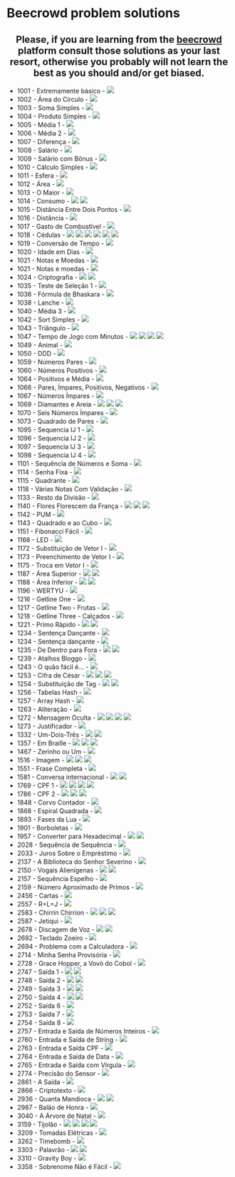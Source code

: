 # Beecrowd problem solutions
  
  <div align="center">

  ## Please, if you are learning from the [beecrowd](https://www.beecrowd.com.br/) platform consult those solutions as your last resort, otherwise you probably will not learn the best as you should and/or get biased.
  </div>

- 1001 - Extremamente básico - [![](https://gh-tags.vercel.app/api?lang=javascript&size=small)](https://github.com/lunatic-fox/uri-online-judge/blob/main/Javascript/1001%20-%20Extremamente%20b%C3%A1sico.js)
- 1002 - Área do Círculo - [![](https://gh-tags.vercel.app/api?lang=javascript&size=small)](https://github.com/lunatic-fox/uri-online-judge/blob/main/Javascript/1002%20-%20%C3%81rea%20do%20C%C3%ADrculo.js)
- 1003 - Soma Simples - [![](https://gh-tags.vercel.app/api?lang=javascript&size=small)](https://github.com/lunatic-fox/uri-online-judge/blob/main/Javascript/1003%20-%20Soma%20Simples.js)
- 1004 - Produto Simples - [![](https://gh-tags.vercel.app/api?lang=java&size=small)](https://github.com/lunatic-fox/uri-online-judge/blob/main/Java/1004%20-%20Produto%20Simples.java)
- 1005 - Média 1 - [![](https://gh-tags.vercel.app/api?lang=lua&size=small)](https://github.com/lunatic-fox/uri-online-judge/blob/main/Lua/1005%20-%20M%C3%A9dia%201.lua)
- 1006 - Média 2 - [![](https://gh-tags.vercel.app/api?lang=lua&size=small)](https://github.com/lunatic-fox/uri-online-judge/blob/main/Lua/1006%20-%20M%C3%A9dia%202.lua)
- 1007 - Diferença - [![](https://gh-tags.vercel.app/api?lang=lua&size=small)](https://github.com/lunatic-fox/uri-online-judge/blob/main/Lua/1007%20-%20Diferen%C3%A7a.lua)
- 1008 - Salário - [![](https://gh-tags.vercel.app/api?lang=java&size=small)](https://github.com/lunatic-fox/uri-online-judge/blob/main/Java/1008%20-%20Sal%C3%A1rio.java)
- 1009 - Salário com Bônus - [![](https://gh-tags.vercel.app/api?lang=lua&size=small)](https://github.com/lunatic-fox/uri-online-judge/blob/main/Lua/1009%20-%20Sal%C3%A1rio%20com%20B%C3%B4nus.lua)
- 1010 - Cálculo Simples - [![](https://gh-tags.vercel.app/api?lang=lua&size=small)](https://github.com/lunatic-fox/uri-online-judge/blob/main/Lua/1010%20-%20C%C3%A1lculo%20Simples.lua)
- 1011 - Esfera - [![](https://gh-tags.vercel.app/api?lang=lua&size=small)](https://github.com/lunatic-fox/uri-online-judge/blob/main/Lua/1011%20-%20Esfera.lua)
- 1012 - Área - [![](https://gh-tags.vercel.app/api?lang=lua&size=small)](https://github.com/lunatic-fox/uri-online-judge/blob/main/Lua/1012%20-%20%C3%81rea.lua)
- 1013 - O Maior - [![](https://gh-tags.vercel.app/api?lang=lua&size=small)](https://github.com/lunatic-fox/uri-online-judge/blob/main/Lua/1013%20-%20O%20Maior.lua)
- 1014 - Consumo - [![](https://gh-tags.vercel.app/api?lang=javascript&size=small)](https://github.com/lunatic-fox/uri-online-judge/blob/main/Javascript/1014%20-%20Consumo.js)&nbsp;[![](https://gh-tags.vercel.app/api?lang=lua&size=small)](https://github.com/lunatic-fox/uri-online-judge/blob/main/Lua/1014%20-%20Consumo.lua)
- 1015 - Distância Entre Dois Pontos - [![](https://gh-tags.vercel.app/api?lang=javascript&size=small)](https://github.com/lunatic-fox/uri-online-judge/blob/main/Javascript/1015%20-%20Dist%C3%A2ncia%20Entre%20Dois%20Pontos.js)
- 1016 - Distância - [![](https://gh-tags.vercel.app/api?lang=lua&size=small)](https://github.com/lunatic-fox/uri-online-judge/blob/main/Lua/1016%20-%20Dist%C3%A2ncia.lua)
- 1017 - Gasto de Combustível - [![](https://gh-tags.vercel.app/api?lang=lua&size=small)](https://github.com/lunatic-fox/uri-online-judge/blob/main/Lua/1017%20-%20Gasto%20de%20Combust%C3%ADvel.lua)
- 1018 - Cédulas - [![](https://gh-tags.vercel.app/api?lang=c-sharp&size=small)](https://github.com/lunatic-fox/uri-online-judge/blob/main/C#/1018%20-%20C%C3%A9dulas.cs)&nbsp;[![](https://gh-tags.vercel.app/api?lang=java&size=small)](https://github.com/lunatic-fox/uri-online-judge/blob/main/Java/1018%20-%20C%C3%A9dulas.java)&nbsp;[![](https://gh-tags.vercel.app/api?lang=javascript&size=small)](https://github.com/lunatic-fox/uri-online-judge/blob/main/Javascript/1018%20-%20C%C3%A9dulas.js)&nbsp;[![](https://gh-tags.vercel.app/api?lang=lua&size=small)](https://github.com/lunatic-fox/uri-online-judge/blob/main/Lua/1018%20-%20C%C3%A9dulas.lua)&nbsp;[![](https://gh-tags.vercel.app/api?lang=pascal&size=small)](https://github.com/lunatic-fox/uri-online-judge/blob/main/Pascal/1018%20-%20C%C3%A9dulas.pas)&nbsp;[![](https://gh-tags.vercel.app/api?lang=python&size=small)](https://github.com/lunatic-fox/uri-online-judge/blob/main/Python/1018%20-%20C%C3%A9dulas.py)
- 1019 - Conversão de Tempo - [![](https://gh-tags.vercel.app/api?lang=lua&size=small)](https://github.com/lunatic-fox/uri-online-judge/blob/main/Lua/1019%20-%20Convers%C3%A3o%20de%20Tempo.lua)
- 1020 - Idade em Dias - [![](https://gh-tags.vercel.app/api?lang=lua&size=small)](https://github.com/lunatic-fox/uri-online-judge/blob/main/Lua/1020%20-%20Idade%20em%20Dias.lua)
- 1021 - Notas e Moedas - [![](https://gh-tags.vercel.app/api?lang=lua&size=small)](https://github.com/lunatic-fox/uri-online-judge/blob/main/Lua/1021%20-%20Notas%20e%20Moedas.lua)
- 1021 - Notas e moedas - [![](https://gh-tags.vercel.app/api?lang=javascript&size=small)](https://github.com/lunatic-fox/uri-online-judge/blob/main/Javascript/1021%20-%20Notas%20e%20moedas.js)
- 1024 - Criptografia - [![](https://gh-tags.vercel.app/api?lang=javascript&size=small)](https://github.com/lunatic-fox/uri-online-judge/blob/main/Javascript/1024%20-%20Criptografia.js)&nbsp;[![](https://gh-tags.vercel.app/api?lang=lua&size=small)](https://github.com/lunatic-fox/uri-online-judge/blob/main/Lua/1024%20-%20Criptografia.lua)
- 1035 - Teste de Seleção 1 - [![](https://gh-tags.vercel.app/api?lang=lua&size=small)](https://github.com/lunatic-fox/uri-online-judge/blob/main/Lua/1035%20-%20Teste%20de%20Sele%C3%A7%C3%A3o%201.lua)
- 1036 - Fórmula de Bhaskara - [![](https://gh-tags.vercel.app/api?lang=lua&size=small)](https://github.com/lunatic-fox/uri-online-judge/blob/main/Lua/1036%20-%20F%C3%B3rmula%20de%20Bhaskara.lua)
- 1038 - Lanche - [![](https://gh-tags.vercel.app/api?lang=lua&size=small)](https://github.com/lunatic-fox/uri-online-judge/blob/main/Lua/1038%20-%20Lanche.lua)
- 1040 - Média 3 - [![](https://gh-tags.vercel.app/api?lang=lua&size=small)](https://github.com/lunatic-fox/uri-online-judge/blob/main/Lua/1040%20-%20M%C3%A9dia%203.lua)
- 1042 - Sort Simples - [![](https://gh-tags.vercel.app/api?lang=lua&size=small)](https://github.com/lunatic-fox/uri-online-judge/blob/main/Lua/1042%20-%20Sort%20Simples.lua)
- 1043 - Triângulo - [![](https://gh-tags.vercel.app/api?lang=lua&size=small)](https://github.com/lunatic-fox/uri-online-judge/blob/main/Lua/1043%20-%20Tri%C3%A2ngulo.lua)
- 1047 - Tempo de Jogo com Minutos - [![](https://gh-tags.vercel.app/api?lang=c-sharp&size=small)](https://github.com/lunatic-fox/uri-online-judge/blob/main/C#/1047%20-%20Tempo%20de%20Jogo%20com%20Minutos.cs)&nbsp;[![](https://gh-tags.vercel.app/api?lang=lua&size=small)](https://github.com/lunatic-fox/uri-online-judge/blob/main/Lua/1047%20-%20Tempo%20de%20Jogo%20com%20Minutos.lua)&nbsp;[![](https://gh-tags.vercel.app/api?lang=pascal&size=small)](https://github.com/lunatic-fox/uri-online-judge/blob/main/Pascal/1047%20-%20Tempo%20de%20Jogo%20com%20Minutos.pas)&nbsp;[![](https://gh-tags.vercel.app/api?lang=python&size=small)](https://github.com/lunatic-fox/uri-online-judge/blob/main/Python/1047%20-%20Tempo%20de%20Jogo%20com%20Minutos.py)
- 1049 - Animal - [![](https://gh-tags.vercel.app/api?lang=lua&size=small)](https://github.com/lunatic-fox/uri-online-judge/blob/main/Lua/1049%20-%20Animal.lua)
- 1050 - DDD - [![](https://gh-tags.vercel.app/api?lang=lua&size=small)](https://github.com/lunatic-fox/uri-online-judge/blob/main/Lua/1050%20-%20DDD.lua)
- 1059 - Números Pares - [![](https://gh-tags.vercel.app/api?lang=lua&size=small)](https://github.com/lunatic-fox/uri-online-judge/blob/main/Lua/1059%20-%20N%C3%BAmeros%20Pares.lua)
- 1060 - Números Positivos - [![](https://gh-tags.vercel.app/api?lang=javascript&size=small)](https://github.com/lunatic-fox/uri-online-judge/blob/main/Javascript/1060%20-%20N%C3%BAmeros%20Positivos.js)
- 1064 - Positivos e Média - [![](https://gh-tags.vercel.app/api?lang=javascript&size=small)](https://github.com/lunatic-fox/uri-online-judge/blob/main/Javascript/1064%20-%20Positivos%20e%20M%C3%A9dia.js)
- 1066 - Pares, Ímpares, Positivos, Negativos - [![](https://gh-tags.vercel.app/api?lang=java&size=small)](https://github.com/lunatic-fox/uri-online-judge/blob/main/Java/1066%20-%20Pares,%20%C3%8Dmpares,%20Positivos,%20Negativos.java)
- 1067 - Números Ímpares - [![](https://gh-tags.vercel.app/api?lang=lua&size=small)](https://github.com/lunatic-fox/uri-online-judge/blob/main/Lua/1067%20-%20N%C3%BAmeros%20%C3%8Dmpares.lua)
- 1069 - Diamantes e Areia - [![](https://gh-tags.vercel.app/api?lang=c-sharp&size=small)](https://github.com/lunatic-fox/uri-online-judge/blob/main/C#/1069%20-%20Diamantes%20e%20Areia.cs)&nbsp;[![](https://gh-tags.vercel.app/api?lang=pascal&size=small)](https://github.com/lunatic-fox/uri-online-judge/blob/main/Pascal/1069%20-%20Diamantes%20e%20Areia.pas)&nbsp;[![](https://gh-tags.vercel.app/api?lang=python&size=small)](https://github.com/lunatic-fox/uri-online-judge/blob/main/Python/1069%20-%20Diamantes%20e%20Areia.py)
- 1070 - Seis Números Ímpares - [![](https://gh-tags.vercel.app/api?lang=lua&size=small)](https://github.com/lunatic-fox/uri-online-judge/blob/main/Lua/1070%20-%20Seis%20N%C3%BAmeros%20%C3%8Dmpares.lua)
- 1073 - Quadrado de Pares - [![](https://gh-tags.vercel.app/api?lang=lua&size=small)](https://github.com/lunatic-fox/uri-online-judge/blob/main/Lua/1073%20-%20Quadrado%20de%20Pares.lua)
- 1095 - Sequencia IJ 1 - [![](https://gh-tags.vercel.app/api?lang=c-sharp&size=small)](https://github.com/lunatic-fox/uri-online-judge/blob/main/C#/1095%20-%20Sequencia%20IJ%201.cs)
- 1096 - Sequencia IJ 2 - [![](https://gh-tags.vercel.app/api?lang=c-sharp&size=small)](https://github.com/lunatic-fox/uri-online-judge/blob/main/C#/1096%20-%20Sequencia%20IJ%202.cs)
- 1097 - Sequencia IJ 3 - [![](https://gh-tags.vercel.app/api?lang=c-sharp&size=small)](https://github.com/lunatic-fox/uri-online-judge/blob/main/C#/1097%20-%20Sequencia%20IJ%203.cs)
- 1098 - Sequencia IJ 4 - [![](https://gh-tags.vercel.app/api?lang=c-sharp&size=small)](https://github.com/lunatic-fox/uri-online-judge/blob/main/C#/1098%20-%20Sequencia%20IJ%204.cs)
- 1101 - Sequência de Números e Soma - [![](https://gh-tags.vercel.app/api?lang=lua&size=small)](https://github.com/lunatic-fox/uri-online-judge/blob/main/Lua/1101%20-%20Sequ%C3%AAncia%20de%20N%C3%BAmeros%20e%20Soma.lua)
- 1114 - Senha Fixa - [![](https://gh-tags.vercel.app/api?lang=lua&size=small)](https://github.com/lunatic-fox/uri-online-judge/blob/main/Lua/1114%20-%20Senha%20Fixa.lua)
- 1115 - Quadrante - [![](https://gh-tags.vercel.app/api?lang=lua&size=small)](https://github.com/lunatic-fox/uri-online-judge/blob/main/Lua/1115%20-%20Quadrante.lua)
- 1118 - Várias Notas Com Validação - [![](https://gh-tags.vercel.app/api?lang=javascript&size=small)](https://github.com/lunatic-fox/uri-online-judge/blob/main/Javascript/1118%20-%20V%C3%A1rias%20Notas%20Com%20Valida%C3%A7%C3%A3o.js)
- 1133 - Resto da Divisão - [![](https://gh-tags.vercel.app/api?lang=lua&size=small)](https://github.com/lunatic-fox/uri-online-judge/blob/main/Lua/1133%20-%20Resto%20da%20Divis%C3%A3o.lua)
- 1140 - Flores Florescem da França - [![](https://gh-tags.vercel.app/api?lang=c-sharp&size=small)](https://github.com/lunatic-fox/uri-online-judge/blob/main/C#/1140%20-%20Flores%20Florescem%20da%20Fran%C3%A7a.cs)&nbsp;[![](https://gh-tags.vercel.app/api?lang=lua&size=small)](https://github.com/lunatic-fox/uri-online-judge/blob/main/Lua/1140%20-%20Flores%20Florescem%20da%20Fran%C3%A7a.lua)&nbsp;[![](https://gh-tags.vercel.app/api?lang=python&size=small)](https://github.com/lunatic-fox/uri-online-judge/blob/main/Python/1140%20-%20Flores%20Florescem%20da%20Fran%C3%A7a.py)
- 1142 - PUM - [![](https://gh-tags.vercel.app/api?lang=lua&size=small)](https://github.com/lunatic-fox/uri-online-judge/blob/main/Lua/1142%20-%20PUM.lua)
- 1143 - Quadrado e ao Cubo - [![](https://gh-tags.vercel.app/api?lang=java&size=small)](https://github.com/lunatic-fox/uri-online-judge/blob/main/Java/1143%20-%20Quadrado%20e%20ao%20Cubo.java)
- 1151 - Fibonacci Fácil - [![](https://gh-tags.vercel.app/api?lang=javascript&size=small)](https://github.com/lunatic-fox/uri-online-judge/blob/main/Javascript/1151%20-%20Fibonacci%20F%C3%A1cil.js)
- 1168 - LED - [![](https://gh-tags.vercel.app/api?lang=javascript&size=small)](https://github.com/lunatic-fox/uri-online-judge/blob/main/Javascript/1168%20-%20LED.js)
- 1172 - Substituição de Vetor I - [![](https://gh-tags.vercel.app/api?lang=javascript&size=small)](https://github.com/lunatic-fox/uri-online-judge/blob/main/Javascript/1172%20-%20Substitui%C3%A7%C3%A3o%20de%20Vetor%20I.js)
- 1173 - Preenchimento de Vetor I - [![](https://gh-tags.vercel.app/api?lang=javascript&size=small)](https://github.com/lunatic-fox/uri-online-judge/blob/main/Javascript/1173%20-%20Preenchimento%20de%20Vetor%20I.js)
- 1175 - Troca em Vetor I - [![](https://gh-tags.vercel.app/api?lang=c-sharp&size=small)](https://github.com/lunatic-fox/uri-online-judge/blob/main/C#/1175%20-%20Troca%20em%20Vetor%20I.cs)
- 1187 - Área Superior - [![](https://gh-tags.vercel.app/api?lang=javascript&size=small)](https://github.com/lunatic-fox/uri-online-judge/blob/main/Javascript/1187%20-%20%C3%81rea%20Superior.js)&nbsp;[![](https://gh-tags.vercel.app/api?lang=lua&size=small)](https://github.com/lunatic-fox/uri-online-judge/blob/main/Lua/1187%20-%20%C3%81rea%20Superior.lua)
- 1188 - Área Inferior - [![](https://gh-tags.vercel.app/api?lang=javascript&size=small)](https://github.com/lunatic-fox/uri-online-judge/blob/main/Javascript/1188%20-%20%C3%81rea%20Inferior.js)&nbsp;[![](https://gh-tags.vercel.app/api?lang=lua&size=small)](https://github.com/lunatic-fox/uri-online-judge/blob/main/Lua/1188%20-%20%C3%81rea%20Inferior.lua)
- 1196 - WERTYU - [![](https://gh-tags.vercel.app/api?lang=lua&size=small)](https://github.com/lunatic-fox/uri-online-judge/blob/main/Lua/1196%20-%20WERTYU.lua)
- 1216 - Getline One - [![](https://gh-tags.vercel.app/api?lang=c-sharp&size=small)](https://github.com/lunatic-fox/uri-online-judge/blob/main/C#/1216%20-%20Getline%20One.cs)
- 1217 - Getline Two - Frutas - [![](https://gh-tags.vercel.app/api?lang=c-sharp&size=small)](https://github.com/lunatic-fox/uri-online-judge/blob/main/C#/1217%20-%20Getline%20Two%20-%20Frutas.cs)
- 1218 - Getline Three - Calçados - [![](https://gh-tags.vercel.app/api?lang=c-sharp&size=small)](https://github.com/lunatic-fox/uri-online-judge/blob/main/C#/1218%20-%20Getline%20Three%20-%20Cal%C3%A7ados.cs)
- 1221 - Primo Rápido - [![](https://gh-tags.vercel.app/api?lang=javascript&size=small)](https://github.com/lunatic-fox/uri-online-judge/blob/main/Javascript/1221%20-%20Primo%20R%C3%A1pido.js)&nbsp;[![](https://gh-tags.vercel.app/api?lang=lua&size=small)](https://github.com/lunatic-fox/uri-online-judge/blob/main/Lua/1221%20-%20Primo%20R%C3%A1pido.lua)
- 1234 - Sentença Dançante - [![](https://gh-tags.vercel.app/api?lang=lua&size=small)](https://github.com/lunatic-fox/uri-online-judge/blob/main/Lua/1234%20-%20Senten%C3%A7a%20Dan%C3%A7ante.lua)
- 1234 - Sentença dançante - [![](https://gh-tags.vercel.app/api?lang=javascript&size=small)](https://github.com/lunatic-fox/uri-online-judge/blob/main/Javascript/1234%20-%20Senten%C3%A7a%20dan%C3%A7ante.js)
- 1235 - De Dentro para Fora - [![](https://gh-tags.vercel.app/api?lang=javascript&size=small)](https://github.com/lunatic-fox/uri-online-judge/blob/main/Javascript/1235%20-%20De%20Dentro%20para%20Fora.js)&nbsp;[![](https://gh-tags.vercel.app/api?lang=lua&size=small)](https://github.com/lunatic-fox/uri-online-judge/blob/main/Lua/1235%20-%20De%20Dentro%20para%20Fora.lua)
- 1239 - Atalhos Bloggo - [![](https://gh-tags.vercel.app/api?lang=lua&size=small)](https://github.com/lunatic-fox/uri-online-judge/blob/main/Lua/1239%20-%20Atalhos%20Bloggo.lua)
- 1243 - O quão fácil é... - [![](https://gh-tags.vercel.app/api?lang=javascript&size=small)](https://github.com/lunatic-fox/uri-online-judge/blob/main/Javascript/1243%20-%20O%20qu%C3%A3o%20f%C3%A1cil%20%C3%A9....js)
- 1253 - Cifra de César - [![](https://gh-tags.vercel.app/api?lang=c-sharp&size=small)](https://github.com/lunatic-fox/uri-online-judge/blob/main/C#/1253%20-%20Cifra%20de%20C%C3%A9sar.cs)&nbsp;[![](https://gh-tags.vercel.app/api?lang=pascal&size=small)](https://github.com/lunatic-fox/uri-online-judge/blob/main/Pascal/1253%20-%20Cifra%20de%20C%C3%A9sar.pas)&nbsp;[![](https://gh-tags.vercel.app/api?lang=python&size=small)](https://github.com/lunatic-fox/uri-online-judge/blob/main/Python/1253%20-%20Cifra%20de%20C%C3%A9sar.py)
- 1254 - Substituição de Tag - [![](https://gh-tags.vercel.app/api?lang=c-sharp&size=small)](https://github.com/lunatic-fox/uri-online-judge/blob/main/C#/1254%20-%20Substitui%C3%A7%C3%A3o%20de%20Tag.cs)&nbsp;[![](https://gh-tags.vercel.app/api?lang=python&size=small)](https://github.com/lunatic-fox/uri-online-judge/blob/main/Python/1254%20-%20Substitui%C3%A7%C3%A3o%20de%20Tag.py)
- 1256 - Tabelas Hash - [![](https://gh-tags.vercel.app/api?lang=javascript&size=small)](https://github.com/lunatic-fox/uri-online-judge/blob/main/Javascript/1256%20-%20Tabelas%20Hash.js)
- 1257 - Array Hash - [![](https://gh-tags.vercel.app/api?lang=lua&size=small)](https://github.com/lunatic-fox/uri-online-judge/blob/main/Lua/1257%20-%20Array%20Hash.lua)
- 1263 - Aliteração - [![](https://gh-tags.vercel.app/api?lang=javascript&size=small)](https://github.com/lunatic-fox/uri-online-judge/blob/main/Javascript/1263%20-%20Alitera%C3%A7%C3%A3o.js)
- 1272 - Mensagem Oculta - [![](https://gh-tags.vercel.app/api?lang=c-sharp&size=small)](https://github.com/lunatic-fox/uri-online-judge/blob/main/C#/1272%20-%20Mensagem%20Oculta.cs)&nbsp;[![](https://gh-tags.vercel.app/api?lang=javascript&size=small)](https://github.com/lunatic-fox/uri-online-judge/blob/main/Javascript/1272%20-%20Mensagem%20Oculta.js)&nbsp;[![](https://gh-tags.vercel.app/api?lang=kotlin&size=small)](https://github.com/lunatic-fox/uri-online-judge/blob/main/Kotlin/1272%20-%20Mensagem%20Oculta.kt)&nbsp;[![](https://gh-tags.vercel.app/api?lang=lua&size=small)](https://github.com/lunatic-fox/uri-online-judge/blob/main/Lua/1272%20-%20Mensagem%20Oculta.lua)
- 1273 - Justificador - [![](https://gh-tags.vercel.app/api?lang=lua&size=small)](https://github.com/lunatic-fox/uri-online-judge/blob/main/Lua/1273%20-%20Justificador.lua)
- 1332 - Um-Dois-Três - [![](https://gh-tags.vercel.app/api?lang=javascript&size=small)](https://github.com/lunatic-fox/uri-online-judge/blob/main/Javascript/1332%20-%20Um-Dois-Tr%C3%AAs.js)&nbsp;[![](https://gh-tags.vercel.app/api?lang=lua&size=small)](https://github.com/lunatic-fox/uri-online-judge/blob/main/Lua/1332%20-%20Um-Dois-Tr%C3%AAs.lua)
- 1357 - Em Braille - [![](https://gh-tags.vercel.app/api?lang=c-sharp&size=small)](https://github.com/lunatic-fox/uri-online-judge/blob/main/C#/1357%20-%20Em%20Braille.cs)&nbsp;[![](https://gh-tags.vercel.app/api?lang=lua&size=small)](https://github.com/lunatic-fox/uri-online-judge/blob/main/Lua/1357%20-%20Em%20Braille.lua)&nbsp;[![](https://gh-tags.vercel.app/api?lang=python&size=small)](https://github.com/lunatic-fox/uri-online-judge/blob/main/Python/1357%20-%20Em%20Braille.py)
- 1467 - Zerinho ou Um - [![](https://gh-tags.vercel.app/api?lang=lua&size=small)](https://github.com/lunatic-fox/uri-online-judge/blob/main/Lua/1467%20-%20Zerinho%20ou%20Um.lua)
- 1516 - Imagem - [![](https://gh-tags.vercel.app/api?lang=c-sharp&size=small)](https://github.com/lunatic-fox/uri-online-judge/blob/main/C#/1516%20-%20Imagem.cs)&nbsp;[![](https://gh-tags.vercel.app/api?lang=javascript&size=small)](https://github.com/lunatic-fox/uri-online-judge/blob/main/Javascript/1516%20-%20Imagem.js)&nbsp;[![](https://gh-tags.vercel.app/api?lang=lua&size=small)](https://github.com/lunatic-fox/uri-online-judge/blob/main/Lua/1516%20-%20Imagem.lua)
- 1551 - Frase Completa - [![](https://gh-tags.vercel.app/api?lang=lua&size=small)](https://github.com/lunatic-fox/uri-online-judge/blob/main/Lua/1551%20-%20Frase%20Completa.lua)
- 1581 - Conversa internacional - [![](https://gh-tags.vercel.app/api?lang=javascript&size=small)](https://github.com/lunatic-fox/uri-online-judge/blob/main/Javascript/1581%20-%20Conversa%20internacional.js)&nbsp;[![](https://gh-tags.vercel.app/api?lang=lua&size=small)](https://github.com/lunatic-fox/uri-online-judge/blob/main/Lua/1581%20-%20Conversa%20internacional.lua)
- 1769 - CPF 1 - [![](https://gh-tags.vercel.app/api?lang=c&size=small)](https://github.com/lunatic-fox/uri-online-judge/blob/main/C/1769%20-%20CPF%201.c)&nbsp;[![](https://gh-tags.vercel.app/api?lang=c-sharp&size=small)](https://github.com/lunatic-fox/uri-online-judge/blob/main/C#/1769%20-%20CPF%201.cs)&nbsp;[![](https://gh-tags.vercel.app/api?lang=pascal&size=small)](https://github.com/lunatic-fox/uri-online-judge/blob/main/Pascal/1769%20-%20CPF%201.pas)&nbsp;[![](https://gh-tags.vercel.app/api?lang=python&size=small)](https://github.com/lunatic-fox/uri-online-judge/blob/main/Python/1769%20-%20CPF%201.py)
- 1786 - CPF 2 - [![](https://gh-tags.vercel.app/api?lang=c-sharp&size=small)](https://github.com/lunatic-fox/uri-online-judge/blob/main/C#/1786%20-%20CPF%202.cs)&nbsp;[![](https://gh-tags.vercel.app/api?lang=pascal&size=small)](https://github.com/lunatic-fox/uri-online-judge/blob/main/Pascal/1786%20-%20CPF%202.pas)&nbsp;[![](https://gh-tags.vercel.app/api?lang=python&size=small)](https://github.com/lunatic-fox/uri-online-judge/blob/main/Python/1786%20-%20CPF%202.py)
- 1848 - Corvo Contador - [![](https://gh-tags.vercel.app/api?lang=lua&size=small)](https://github.com/lunatic-fox/uri-online-judge/blob/main/Lua/1848%20-%20Corvo%20Contador.lua)
- 1868 - Espiral Quadrada - [![](https://gh-tags.vercel.app/api?lang=c-sharp&size=small)](https://github.com/lunatic-fox/uri-online-judge/blob/main/C#/1868%20-%20Espiral%20Quadrada.cs)
- 1893 - Fases da Lua - [![](https://gh-tags.vercel.app/api?lang=lua&size=small)](https://github.com/lunatic-fox/uri-online-judge/blob/main/Lua/1893%20-%20Fases%20da%20Lua.lua)
- 1901 - Borboletas - [![](https://gh-tags.vercel.app/api?lang=c-sharp&size=small)](https://github.com/lunatic-fox/uri-online-judge/blob/main/C#/1901%20-%20Borboletas.cs)
- 1957 - Converter para Hexadecimal - [![](https://gh-tags.vercel.app/api?lang=c-sharp&size=small)](https://github.com/lunatic-fox/uri-online-judge/blob/main/C#/1957%20-%20Converter%20para%20Hexadecimal.cs)&nbsp;[![](https://gh-tags.vercel.app/api?lang=python&size=small)](https://github.com/lunatic-fox/uri-online-judge/blob/main/Python/1957%20-%20Converter%20para%20Hexadecimal.py)
- 2028 - Sequência de Sequência - [![](https://gh-tags.vercel.app/api?lang=lua&size=small)](https://github.com/lunatic-fox/uri-online-judge/blob/main/Lua/2028%20-%20Sequ%C3%AAncia%20de%20Sequ%C3%AAncia.lua)
- 2033 - Juros Sobre o Empréstimo - [![](https://gh-tags.vercel.app/api?lang=python&size=small)](https://github.com/lunatic-fox/uri-online-judge/blob/main/Python/2033%20-%20Juros%20Sobre%20o%20Empr%C3%A9stimo.py)
- 2137 - A Biblioteca do Senhor Severino - [![](https://gh-tags.vercel.app/api?lang=lua&size=small)](https://github.com/lunatic-fox/uri-online-judge/blob/main/Lua/2137%20-%20A%20Biblioteca%20do%20Senhor%20Severino.lua)
- 2150 - Vogais Alienígenas - [![](https://gh-tags.vercel.app/api?lang=javascript&size=small)](https://github.com/lunatic-fox/uri-online-judge/blob/main/Javascript/2150%20-%20Vogais%20Alien%C3%ADgenas.js)&nbsp;[![](https://gh-tags.vercel.app/api?lang=lua&size=small)](https://github.com/lunatic-fox/uri-online-judge/blob/main/Lua/2150%20-%20Vogais%20Alien%C3%ADgenas.lua)
- 2157 - Sequência Espelho - [![](https://gh-tags.vercel.app/api?lang=lua&size=small)](https://github.com/lunatic-fox/uri-online-judge/blob/main/Lua/2157%20-%20Sequ%C3%AAncia%20Espelho.lua)
- 2159 - Número Aproximado de Primos - [![](https://gh-tags.vercel.app/api?lang=lua&size=small)](https://github.com/lunatic-fox/uri-online-judge/blob/main/Lua/2159%20-%20N%C3%BAmero%20Aproximado%20de%20Primos.lua)
- 2456 - Cartas - [![](https://gh-tags.vercel.app/api?lang=lua&size=small)](https://github.com/lunatic-fox/uri-online-judge/blob/main/Lua/2456%20-%20Cartas.lua)
- 2557 - R+L=J - [![](https://gh-tags.vercel.app/api?lang=c-sharp&size=small)](https://github.com/lunatic-fox/uri-online-judge/blob/main/C#/2557%20-%20R+L=J.cs)
- 2583 - Chirrin Chirrion - [![](https://gh-tags.vercel.app/api?lang=c-sharp&size=small)](https://github.com/lunatic-fox/uri-online-judge/blob/main/C#/2583%20-%20Chirrin%20Chirrion.cs)&nbsp;[![](https://gh-tags.vercel.app/api?lang=lua&size=small)](https://github.com/lunatic-fox/uri-online-judge/blob/main/Lua/2583%20-%20Chirrin%20Chirrion.lua)&nbsp;[![](https://gh-tags.vercel.app/api?lang=python&size=small)](https://github.com/lunatic-fox/uri-online-judge/blob/main/Python/2583%20-%20Chirrin%20Chirrion.py)
- 2587 - Jetiqui - [![](https://gh-tags.vercel.app/api?lang=lua&size=small)](https://github.com/lunatic-fox/uri-online-judge/blob/main/Lua/2587%20-%20Jetiqui.lua)
- 2678 - Discagem de Voz - [![](https://gh-tags.vercel.app/api?lang=c-sharp&size=small)](https://github.com/lunatic-fox/uri-online-judge/blob/main/C#/2678%20-%20Discagem%20de%20Voz.cs)&nbsp;[![](https://gh-tags.vercel.app/api?lang=python&size=small)](https://github.com/lunatic-fox/uri-online-judge/blob/main/Python/2678%20-%20Discagem%20de%20Voz.py)
- 2692 - Teclado Zoeiro - [![](https://gh-tags.vercel.app/api?lang=lua&size=small)](https://github.com/lunatic-fox/uri-online-judge/blob/main/Lua/2692%20-%20Teclado%20Zoeiro.lua)
- 2694 - Problema com a Calculadora - [![](https://gh-tags.vercel.app/api?lang=lua&size=small)](https://github.com/lunatic-fox/uri-online-judge/blob/main/Lua/2694%20-%20Problema%20com%20a%20Calculadora.lua)
- 2714 - Minha Senha Provisória - [![](https://gh-tags.vercel.app/api?lang=lua&size=small)](https://github.com/lunatic-fox/uri-online-judge/blob/main/Lua/2714%20-%20Minha%20Senha%20Provis%C3%B3ria.lua)
- 2728 - Grace Hopper, a Vovó do Cobol - [![](https://gh-tags.vercel.app/api?lang=lua&size=small)](https://github.com/lunatic-fox/uri-online-judge/blob/main/Lua/2728%20-%20Grace%20Hopper,%20a%20Vov%C3%B3%20do%20Cobol.lua)
- 2747 - Saída 1 - [![](https://gh-tags.vercel.app/api?lang=c-sharp&size=small)](https://github.com/lunatic-fox/uri-online-judge/blob/main/C#/2747%20-%20Sa%C3%ADda%201.cs)&nbsp;[![](https://gh-tags.vercel.app/api?lang=lua&size=small)](https://github.com/lunatic-fox/uri-online-judge/blob/main/Lua/2747%20-%20Sa%C3%ADda%201.lua)
- 2748 - Saída 2 - [![](https://gh-tags.vercel.app/api?lang=c-sharp&size=small)](https://github.com/lunatic-fox/uri-online-judge/blob/main/C#/2748%20-%20Sa%C3%ADda%202.cs)&nbsp;[![](https://gh-tags.vercel.app/api?lang=lua&size=small)](https://github.com/lunatic-fox/uri-online-judge/blob/main/Lua/2748%20-%20Sa%C3%ADda%202.lua)
- 2749 - Saída 3 - [![](https://gh-tags.vercel.app/api?lang=c-sharp&size=small)](https://github.com/lunatic-fox/uri-online-judge/blob/main/C#/2749%20-%20Sa%C3%ADda%203.cs)&nbsp;[![](https://gh-tags.vercel.app/api?lang=lua&size=small)](https://github.com/lunatic-fox/uri-online-judge/blob/main/Lua/2749%20-%20Sa%C3%ADda%203.lua)
- 2750 - Saída 4 - [![](https://gh-tags.vercel.app/api?lang=c-sharp&size=small)](https://github.com/lunatic-fox/uri-online-judge/blob/main/C#/2750%20-%20Sa%C3%ADda%204.cs)&nbsp;[![](https://gh-tags.vercel.app/api?lang=lua&size=small)](https://github.com/lunatic-fox/uri-online-judge/blob/main/Lua/2750%20-%20Sa%C3%ADda%204.lua)
- 2752 - Saída 6 - [![](https://gh-tags.vercel.app/api?lang=lua&size=small)](https://github.com/lunatic-fox/uri-online-judge/blob/main/Lua/2752%20-%20Sa%C3%ADda%206.lua)
- 2753 - Saída 7 - [![](https://gh-tags.vercel.app/api?lang=lua&size=small)](https://github.com/lunatic-fox/uri-online-judge/blob/main/Lua/2753%20-%20Sa%C3%ADda%207.lua)
- 2754 - Saída 8 - [![](https://gh-tags.vercel.app/api?lang=lua&size=small)](https://github.com/lunatic-fox/uri-online-judge/blob/main/Lua/2754%20-%20Sa%C3%ADda%208.lua)
- 2757 - Entrada e Saída de Números Inteiros - [![](https://gh-tags.vercel.app/api?lang=lua&size=small)](https://github.com/lunatic-fox/uri-online-judge/blob/main/Lua/2757%20-%20Entrada%20e%20Sa%C3%ADda%20de%20N%C3%BAmeros%20Inteiros.lua)
- 2760 - Entrada e Saída de String - [![](https://gh-tags.vercel.app/api?lang=lua&size=small)](https://github.com/lunatic-fox/uri-online-judge/blob/main/Lua/2760%20-%20Entrada%20e%20Sa%C3%ADda%20de%20String.lua)
- 2763 - Entrada e Saída CPF - [![](https://gh-tags.vercel.app/api?lang=c-sharp&size=small)](https://github.com/lunatic-fox/uri-online-judge/blob/main/C#/2763%20-%20Entrada%20e%20Sa%C3%ADda%20CPF.cs)
- 2764 - Entrada e Saída de Data - [![](https://gh-tags.vercel.app/api?lang=lua&size=small)](https://github.com/lunatic-fox/uri-online-judge/blob/main/Lua/2764%20-%20Entrada%20e%20Sa%C3%ADda%20de%20Data.lua)
- 2765 - Entrada e Saída com Vírgula - [![](https://gh-tags.vercel.app/api?lang=lua&size=small)](https://github.com/lunatic-fox/uri-online-judge/blob/main/Lua/2765%20-%20Entrada%20e%20Sa%C3%ADda%20com%20V%C3%ADrgula.lua)
- 2774 - Precisão do Sensor - [![](https://gh-tags.vercel.app/api?lang=lua&size=small)](https://github.com/lunatic-fox/uri-online-judge/blob/main/Lua/2774%20-%20Precis%C3%A3o%20do%20Sensor.lua)
- 2861 - A Saída - [![](https://gh-tags.vercel.app/api?lang=lua&size=small)](https://github.com/lunatic-fox/uri-online-judge/blob/main/Lua/2861%20-%20A%20Sa%C3%ADda.lua)
- 2866 - Criptotexto - [![](https://gh-tags.vercel.app/api?lang=lua&size=small)](https://github.com/lunatic-fox/uri-online-judge/blob/main/Lua/2866%20-%20Criptotexto.lua)
- 2936 - Quanta Mandioca - [![](https://gh-tags.vercel.app/api?lang=javascript&size=small)](https://github.com/lunatic-fox/uri-online-judge/blob/main/Javascript/2936%20-%20Quanta%20Mandioca.js)&nbsp;[![](https://gh-tags.vercel.app/api?lang=lua&size=small)](https://github.com/lunatic-fox/uri-online-judge/blob/main/Lua/2936%20-%20Quanta%20Mandioca.lua)
- 2987 - Balão de Honra - [![](https://gh-tags.vercel.app/api?lang=lua&size=small)](https://github.com/lunatic-fox/uri-online-judge/blob/main/Lua/2987%20-%20Bal%C3%A3o%20de%20Honra.lua)
- 3040 - A Árvore de Natal - [![](https://gh-tags.vercel.app/api?lang=lua&size=small)](https://github.com/lunatic-fox/uri-online-judge/blob/main/Lua/3040%20-%20A%20%C3%81rvore%20de%20Natal.lua)
- 3159 - Tijolão - [![](https://gh-tags.vercel.app/api?lang=c-sharp&size=small)](https://github.com/lunatic-fox/uri-online-judge/blob/main/C#/3159%20-%20Tijol%C3%A3o.cs)&nbsp;[![](https://gh-tags.vercel.app/api?lang=javascript&size=small)](https://github.com/lunatic-fox/uri-online-judge/blob/main/Javascript/3159%20-%20Tijol%C3%A3o.js)&nbsp;[![](https://gh-tags.vercel.app/api?lang=lua&size=small)](https://github.com/lunatic-fox/uri-online-judge/blob/main/Lua/3159%20-%20Tijol%C3%A3o.lua)&nbsp;[![](https://gh-tags.vercel.app/api?lang=python&size=small)](https://github.com/lunatic-fox/uri-online-judge/blob/main/Python/3159%20-%20Tijol%C3%A3o.py)
- 3209 - Tomadas Elétricas - [![](https://gh-tags.vercel.app/api?lang=lua&size=small)](https://github.com/lunatic-fox/uri-online-judge/blob/main/Lua/3209%20-%20Tomadas%20El%C3%A9tricas.lua)
- 3262 - Timebomb - [![](https://gh-tags.vercel.app/api?lang=lua&size=small)](https://github.com/lunatic-fox/uri-online-judge/blob/main/Lua/3262%20-%20Timebomb.lua)
- 3303 - Palavrão - [![](https://gh-tags.vercel.app/api?lang=javascript&size=small)](https://github.com/lunatic-fox/uri-online-judge/blob/main/Javascript/3303%20-%20Palavr%C3%A3o.js)&nbsp;[![](https://gh-tags.vercel.app/api?lang=lua&size=small)](https://github.com/lunatic-fox/uri-online-judge/blob/main/Lua/3303%20-%20Palavr%C3%A3o.lua)
- 3310 - Gravity Boy - [![](https://gh-tags.vercel.app/api?lang=lua&size=small)](https://github.com/lunatic-fox/uri-online-judge/blob/main/Lua/3310%20-%20Gravity%20Boy.lua)
- 3358 - Sobrenome Não é Fácil - [![](https://gh-tags.vercel.app/api?lang=lua&size=small)](https://github.com/lunatic-fox/uri-online-judge/blob/main/Lua/3358%20-%20Sobrenome%20N%C3%A3o%20%C3%A9%20F%C3%A1cil.lua)